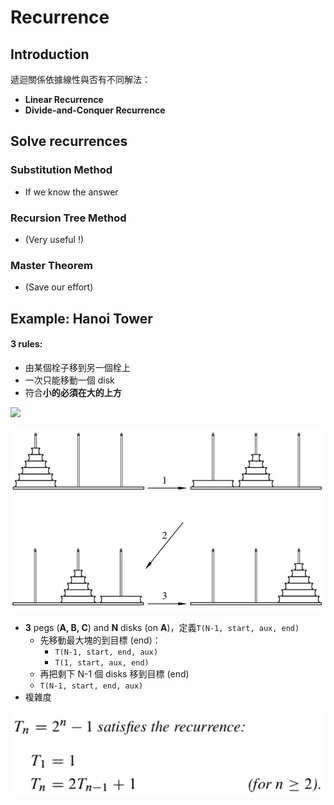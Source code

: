# Recurrence

## Introduction

遞迴關係依據線性與否有不同解法：

* **Linear Recurrence**
* **Divide-and-Conquer Recurrence**

## Solve recurrences

### Substitution Method

* If we know the answer

### Recursion Tree Method

*  \(Very useful !\) 

### Master Theorem

* \(Save our effort\)



## Example: Hanoi Tower 

#### 3 rules: 

* 由某個栓子移到另一個栓上
* 一次只能移動一個 disk
* 符合**小的必須在大的上方**

![](https://www.dropbox.com/s/bqpx6jipwdey8xc/Screenshot%202018-09-30%2000.52.40.png?dl=0)

![Mathematics for Computer Science, Eric Lehman](../.gitbook/assets/image%20%286%29.png)

* **3** pegs \(**A, B, C**\) and **N** disks \(on **A**\)，定義`T(N-1, start, aux, end)`
  * 先移動最大塊的到目標 \(end\)：
    * `T(N-1, start, end, aux)`
    * `T(1, start, aux, end)`
  *  再把剩下 N-1 個 disks 移到目標 \(end\)
    * `T(N-1, start, end, aux)`
* 複雜度

![](../.gitbook/assets/image%20%289%29.png)

